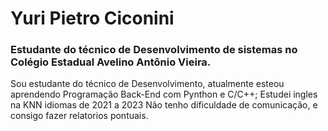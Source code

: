 # Yuri Pietro Ciconini
### Estudante do técnico de Desenvolvimento de sistemas no Colégio Estadual Avelino Antônio Vieira.

Sou estudante do técnico de Desenvolvimento, atualmente esteou aprendendo Programação Back-End com Pynthon e C/C++;
Estudei ingles na KNN idiomas de 2021 a 2023
Não tenho dificuldade de comunicação, e consigo fazer relatorios pontuais.
